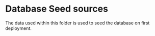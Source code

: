 # Database Seed sources

The data used within this folder is used to seed the database on first deployment.